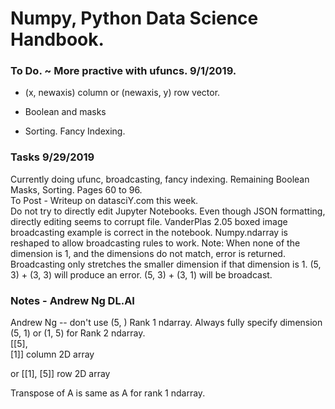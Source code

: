 # Numpy, Python Data Science Handbook.  

### To Do. ~ More practive with ufuncs. 9/1/2019.  

 * (x, newaxis) column  or (newaxis, y) row vector.
  
 * Boolean and masks

 * Sorting.  Fancy Indexing.

### Tasks 9/29/2019  

Currently doing ufunc, broadcasting, fancy indexing. 
Remaining Boolean Masks, Sorting. Pages 60 to 96.  
To Post - Writeup on datasciY.com this week.  
Do not try to directly edit Jupyter Notebooks.  Even though JSON formatting, directly editing seems to corrupt file.
VanderPlas 2.05 boxed image broadcasting example is correct in the notebook.  Numpy.ndarray is reshaped to allow broadcasting rules to work.  Note: When none of the dimension is 1, and the dimensions do not match, error is returned.  Broadcasting only stretches the smaller dimension if that dimension is 1.  (5, 3) + (3, 3) will produce an error.  (5, 3) + (3, 1) will be broadcast.  

### Notes - Andrew Ng DL.AI  

Andrew Ng -- don't use (5, )  Rank 1 ndarray.
Always fully specify dimension  (5, 1) or (1, 5) for Rank 2 ndarray.  
   [[5],  
    [1]]  column 2D array  
  
  or [[1], [5]]  row 2D array  
  
Transpose of A is same as A for rank 1 ndarray.  
  
  
